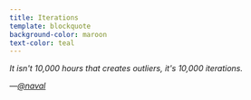 ```yaml
---
title: Iterations
template: blockquote
background-color: maroon
text-color: teal
---
```


*It isn't 10,000 hours that creates outliers, it's 10,000 iterations.*

*—[@naval](https://twitter.com/naval/status/1245092969214029824?lang=en)*